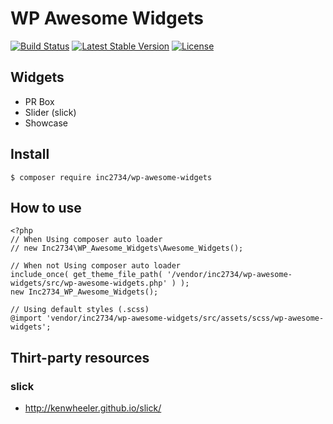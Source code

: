 # WP Awesome Widgets

[![Build Status](https://travis-ci.org/inc2734/wp-awesome-widgets.svg?branch=master)](https://travis-ci.org/inc2734/wp-awesome-widgets)
[![Latest Stable Version](https://poser.pugx.org/inc2734/wp-awesome-widgets/v/stable)](https://packagist.org/packages/inc2734/wp-awesome-widgets)
[![License](https://poser.pugx.org/inc2734/wp-awesome-widgets/license)](https://packagist.org/packages/inc2734/wp-awesome-widgets)

## Widgets

* PR Box
* Slider (slick)
* Showcase

## Install
```
$ composer require inc2734/wp-awesome-widgets
```

## How to use
```
<?php
// When Using composer auto loader
// new Inc2734\WP_Awesome_Widgets\Awesome_Widgets();

// When not Using composer auto loader
include_once( get_theme_file_path( '/vendor/inc2734/wp-awesome-widgets/src/wp-awesome-widgets.php' ) );
new Inc2734_WP_Awesome_Widgets();
```

```
// Using default styles (.scss)
@import 'vendor/inc2734/wp-awesome-widgets/src/assets/scss/wp-awesome-widgets';
```

## Thirt-party resources
### slick
* http://kenwheeler.github.io/slick/
